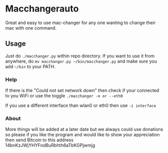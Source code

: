 # Macchangerauto
Great and easy to use mac-changer for any one wanting to change their mac with one command.

## Usage
Just do `./macchanger.py` within repo directory. If you want to use it from anywhere, do `mv macchanger.py ~/bin/macchanger.py` and make sure you add `~/bin` to your PATH.

### Help
If there is the "Could not set network down" then check if your connected to you WiFi or use the toggle `./macchanger -e or --eth0`

If you use a different interface than wlan0 or eth0 then use `-i interface`

### About
More things will be added at a later date but we always could use donations so please if you like the program and would like to show your appreciation then send Bitcoin to this address 14bnKzJWjYHYFndBuRbhth6aTbKGPjwmjg 
